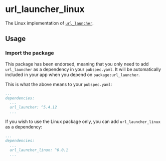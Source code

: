 # url_launcher_linux

The Linux implementation of [`url_launcher`][1].

## Usage

### Import the package

This package has been endorsed, meaning that you only need to add `url_launcher`
as a dependency in your `pubspec.yaml`. It will be automatically included in your app
when you depend on `package:url_launcher`.

This is what the above means to your `pubspec.yaml`:

```yaml
...
dependencies:
  ...
  url_launcher: ^5.4.12
  ...
```

If you wish to use the Linux package only, you can add  `url_launcher_linux` as a
dependency:

```yaml
...
dependencies:
  ...
  url_launcher_linux: ^0.0.1
  ...
```

[1]: ../
